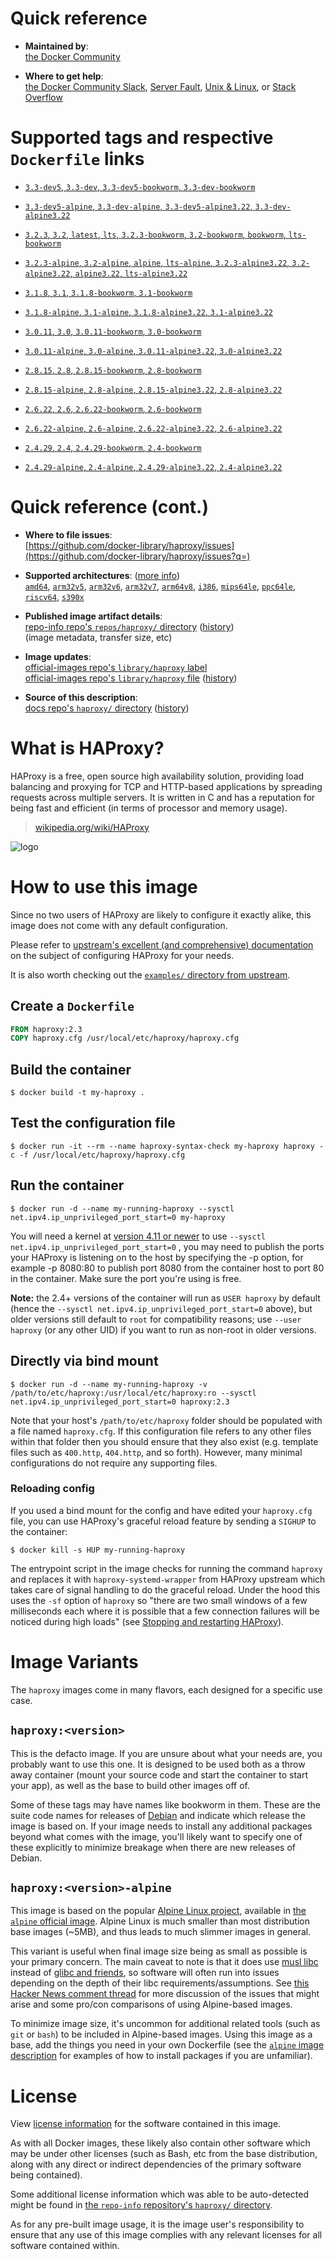 <!--

********************************************************************************

WARNING:

    DO NOT EDIT "haproxy/README.md"

    IT IS AUTO-GENERATED

    (from the other files in "haproxy/" combined with a set of templates)

********************************************************************************

-->

# Quick reference

-	**Maintained by**:  
	[the Docker Community](https://github.com/docker-library/haproxy)

-	**Where to get help**:  
	[the Docker Community Slack](https://dockr.ly/comm-slack), [Server Fault](https://serverfault.com/help/on-topic), [Unix & Linux](https://unix.stackexchange.com/help/on-topic), or [Stack Overflow](https://stackoverflow.com/help/on-topic)

# Supported tags and respective `Dockerfile` links

-	[`3.3-dev5`, `3.3-dev`, `3.3-dev5-bookworm`, `3.3-dev-bookworm`](https://github.com/docker-library/haproxy/blob/5ad5441e37d329696c2022721a2575d3be5fd1d4/3.3/Dockerfile)

-	[`3.3-dev5-alpine`, `3.3-dev-alpine`, `3.3-dev5-alpine3.22`, `3.3-dev-alpine3.22`](https://github.com/docker-library/haproxy/blob/5ad5441e37d329696c2022721a2575d3be5fd1d4/3.3/alpine/Dockerfile)

-	[`3.2.3`, `3.2`, `latest`, `lts`, `3.2.3-bookworm`, `3.2-bookworm`, `bookworm`, `lts-bookworm`](https://github.com/docker-library/haproxy/blob/3b6ff7d6c6c2562948c4e91e6f592e176eab5e0f/3.2/Dockerfile)

-	[`3.2.3-alpine`, `3.2-alpine`, `alpine`, `lts-alpine`, `3.2.3-alpine3.22`, `3.2-alpine3.22`, `alpine3.22`, `lts-alpine3.22`](https://github.com/docker-library/haproxy/blob/3b6ff7d6c6c2562948c4e91e6f592e176eab5e0f/3.2/alpine/Dockerfile)

-	[`3.1.8`, `3.1`, `3.1.8-bookworm`, `3.1-bookworm`](https://github.com/docker-library/haproxy/blob/d9460179b64eac94bd181a488a74d8e6df7bdbf5/3.1/Dockerfile)

-	[`3.1.8-alpine`, `3.1-alpine`, `3.1.8-alpine3.22`, `3.1-alpine3.22`](https://github.com/docker-library/haproxy/blob/d9460179b64eac94bd181a488a74d8e6df7bdbf5/3.1/alpine/Dockerfile)

-	[`3.0.11`, `3.0`, `3.0.11-bookworm`, `3.0-bookworm`](https://github.com/docker-library/haproxy/blob/6fa540dd7d9d82634605e727a8e1c726a23d8b0d/3.0/Dockerfile)

-	[`3.0.11-alpine`, `3.0-alpine`, `3.0.11-alpine3.22`, `3.0-alpine3.22`](https://github.com/docker-library/haproxy/blob/6fa540dd7d9d82634605e727a8e1c726a23d8b0d/3.0/alpine/Dockerfile)

-	[`2.8.15`, `2.8`, `2.8.15-bookworm`, `2.8-bookworm`](https://github.com/docker-library/haproxy/blob/c153740fe581f5c43c6c5571acd00055e49e478d/2.8/Dockerfile)

-	[`2.8.15-alpine`, `2.8-alpine`, `2.8.15-alpine3.22`, `2.8-alpine3.22`](https://github.com/docker-library/haproxy/blob/3117d2496500d354bb79eff90b6ba247fb456276/2.8/alpine/Dockerfile)

-	[`2.6.22`, `2.6`, `2.6.22-bookworm`, `2.6-bookworm`](https://github.com/docker-library/haproxy/blob/c153740fe581f5c43c6c5571acd00055e49e478d/2.6/Dockerfile)

-	[`2.6.22-alpine`, `2.6-alpine`, `2.6.22-alpine3.22`, `2.6-alpine3.22`](https://github.com/docker-library/haproxy/blob/3117d2496500d354bb79eff90b6ba247fb456276/2.6/alpine/Dockerfile)

-	[`2.4.29`, `2.4`, `2.4.29-bookworm`, `2.4-bookworm`](https://github.com/docker-library/haproxy/blob/c153740fe581f5c43c6c5571acd00055e49e478d/2.4/Dockerfile)

-	[`2.4.29-alpine`, `2.4-alpine`, `2.4.29-alpine3.22`, `2.4-alpine3.22`](https://github.com/docker-library/haproxy/blob/3117d2496500d354bb79eff90b6ba247fb456276/2.4/alpine/Dockerfile)

# Quick reference (cont.)

-	**Where to file issues**:  
	[https://github.com/docker-library/haproxy/issues](https://github.com/docker-library/haproxy/issues?q=)

-	**Supported architectures**: ([more info](https://github.com/docker-library/official-images#architectures-other-than-amd64))  
	[`amd64`](https://hub.docker.com/r/amd64/haproxy/), [`arm32v5`](https://hub.docker.com/r/arm32v5/haproxy/), [`arm32v6`](https://hub.docker.com/r/arm32v6/haproxy/), [`arm32v7`](https://hub.docker.com/r/arm32v7/haproxy/), [`arm64v8`](https://hub.docker.com/r/arm64v8/haproxy/), [`i386`](https://hub.docker.com/r/i386/haproxy/), [`mips64le`](https://hub.docker.com/r/mips64le/haproxy/), [`ppc64le`](https://hub.docker.com/r/ppc64le/haproxy/), [`riscv64`](https://hub.docker.com/r/riscv64/haproxy/), [`s390x`](https://hub.docker.com/r/s390x/haproxy/)

-	**Published image artifact details**:  
	[repo-info repo's `repos/haproxy/` directory](https://github.com/docker-library/repo-info/blob/master/repos/haproxy) ([history](https://github.com/docker-library/repo-info/commits/master/repos/haproxy))  
	(image metadata, transfer size, etc)

-	**Image updates**:  
	[official-images repo's `library/haproxy` label](https://github.com/docker-library/official-images/issues?q=label%3Alibrary%2Fhaproxy)  
	[official-images repo's `library/haproxy` file](https://github.com/docker-library/official-images/blob/master/library/haproxy) ([history](https://github.com/docker-library/official-images/commits/master/library/haproxy))

-	**Source of this description**:  
	[docs repo's `haproxy/` directory](https://github.com/docker-library/docs/tree/master/haproxy) ([history](https://github.com/docker-library/docs/commits/master/haproxy))

# What is HAProxy?

HAProxy is a free, open source high availability solution, providing load balancing and proxying for TCP and HTTP-based applications by spreading requests across multiple servers. It is written in C and has a reputation for being fast and efficient (in terms of processor and memory usage).

> [wikipedia.org/wiki/HAProxy](https://en.wikipedia.org/wiki/HAProxy)

![logo](https://raw.githubusercontent.com/docker-library/docs/4da3e2446a4c257c3a32faac6256bee81f770316/haproxy/logo.png)

# How to use this image

Since no two users of HAProxy are likely to configure it exactly alike, this image does not come with any default configuration.

Please refer to [upstream's excellent (and comprehensive) documentation](https://docs.haproxy.org/) on the subject of configuring HAProxy for your needs.

It is also worth checking out the [`examples/` directory from upstream](http://git.haproxy.org/?p=haproxy-2.3.git;a=tree;f=examples).

## Create a `Dockerfile`

```dockerfile
FROM haproxy:2.3
COPY haproxy.cfg /usr/local/etc/haproxy/haproxy.cfg
```

## Build the container

```console
$ docker build -t my-haproxy .
```

## Test the configuration file

```console
$ docker run -it --rm --name haproxy-syntax-check my-haproxy haproxy -c -f /usr/local/etc/haproxy/haproxy.cfg
```

## Run the container

```console
$ docker run -d --name my-running-haproxy --sysctl net.ipv4.ip_unprivileged_port_start=0 my-haproxy
```

You will need a kernel at [version 4.11 or newer](https://github.com/moby/moby/issues/8460#issuecomment-312459310) to use `--sysctl net.ipv4.ip_unprivileged_port_start=0` , you may need to publish the ports your HAProxy is listening on to the host by specifying the -p option, for example -p 8080:80 to publish port 8080 from the container host to port 80 in the container. Make sure the port you're using is free.

**Note:** the 2.4+ versions of the container will run as `USER haproxy` by default (hence the `--sysctl net.ipv4.ip_unprivileged_port_start=0` above), but older versions still default to `root` for compatibility reasons; use `--user haproxy` (or any other UID) if you want to run as non-root in older versions.

## Directly via bind mount

```console
$ docker run -d --name my-running-haproxy -v /path/to/etc/haproxy:/usr/local/etc/haproxy:ro --sysctl net.ipv4.ip_unprivileged_port_start=0 haproxy:2.3
```

Note that your host's `/path/to/etc/haproxy` folder should be populated with a file named `haproxy.cfg`. If this configuration file refers to any other files within that folder then you should ensure that they also exist (e.g. template files such as `400.http`, `404.http`, and so forth). However, many minimal configurations do not require any supporting files.

### Reloading config

If you used a bind mount for the config and have edited your `haproxy.cfg` file, you can use HAProxy's graceful reload feature by sending a `SIGHUP` to the container:

```console
$ docker kill -s HUP my-running-haproxy
```

The entrypoint script in the image checks for running the command `haproxy` and replaces it with `haproxy-systemd-wrapper` from HAProxy upstream which takes care of signal handling to do the graceful reload. Under the hood this uses the `-sf` option of `haproxy` so "there are two small windows of a few milliseconds each where it is possible that a few connection failures will be noticed during high loads" (see [Stopping and restarting HAProxy](http://www.haproxy.org/download/2.3/doc/management.txt)).

# Image Variants

The `haproxy` images come in many flavors, each designed for a specific use case.

## `haproxy:<version>`

This is the defacto image. If you are unsure about what your needs are, you probably want to use this one. It is designed to be used both as a throw away container (mount your source code and start the container to start your app), as well as the base to build other images off of.

Some of these tags may have names like bookworm in them. These are the suite code names for releases of [Debian](https://wiki.debian.org/DebianReleases) and indicate which release the image is based on. If your image needs to install any additional packages beyond what comes with the image, you'll likely want to specify one of these explicitly to minimize breakage when there are new releases of Debian.

## `haproxy:<version>-alpine`

This image is based on the popular [Alpine Linux project](https://alpinelinux.org), available in [the `alpine` official image](https://hub.docker.com/_/alpine). Alpine Linux is much smaller than most distribution base images (~5MB), and thus leads to much slimmer images in general.

This variant is useful when final image size being as small as possible is your primary concern. The main caveat to note is that it does use [musl libc](https://musl.libc.org) instead of [glibc and friends](https://www.etalabs.net/compare_libcs.html), so software will often run into issues depending on the depth of their libc requirements/assumptions. See [this Hacker News comment thread](https://news.ycombinator.com/item?id=10782897) for more discussion of the issues that might arise and some pro/con comparisons of using Alpine-based images.

To minimize image size, it's uncommon for additional related tools (such as `git` or `bash`) to be included in Alpine-based images. Using this image as a base, add the things you need in your own Dockerfile (see the [`alpine` image description](https://hub.docker.com/_/alpine/) for examples of how to install packages if you are unfamiliar).

# License

View [license information](http://www.haproxy.org/download/1.5/doc/LICENSE) for the software contained in this image.

As with all Docker images, these likely also contain other software which may be under other licenses (such as Bash, etc from the base distribution, along with any direct or indirect dependencies of the primary software being contained).

Some additional license information which was able to be auto-detected might be found in [the `repo-info` repository's `haproxy/` directory](https://github.com/docker-library/repo-info/tree/master/repos/haproxy).

As for any pre-built image usage, it is the image user's responsibility to ensure that any use of this image complies with any relevant licenses for all software contained within.
